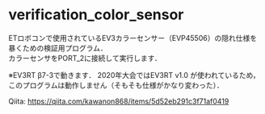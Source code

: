 # verification_color_sensor

ETロボコンで使用されているEV3カラーセンサー（EVP45506）の隠れ仕様を暴くための検証用プログラム．  
カラーセンサをPORT_2に接続して実行します．

※EV3RT β7-3で動きます．
2020年大会ではEV3RT v1.0 が使われているため，このプログラムは動作しません（そもそも仕様がかなり変わった）．

Qiita: https://qiita.com/kawanon868/items/5d52eb291c3f71af0419
